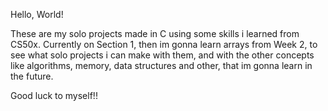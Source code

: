 Hello, World!

These are my solo projects made in C using some skills i learned from CS50x.
Currently on Section 1, then im gonna learn arrays from Week 2, to see
what solo projects i can make with them, and with the other concepts like
algorithms, memory, data structures and other, that im gonna learn in the future.

Good luck to myself!!
